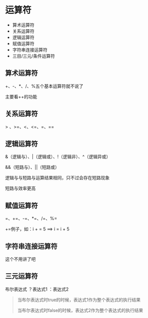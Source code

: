 # 运算符

- 算术运算符
- 关系运算符
- 逻辑运算符
- 赋值运算符
- 字符串连接运算符
- 三目/三元/条件运算符

## 算术运算符

+、-、*、/、%五个基本运算符就不说了

主要看++的功能

## 关系运算符

\> 、>=、<、<=、=、==

## 逻辑运算符

&（逻辑与）、|（逻辑或）、!（逻辑非）、^（逻辑异或）

&&（短路与）、||（短路或）

逻辑与与短路与运算结果相同，只不过会存在短路现象

短路与效率更高

## 赋值运算符

=、+=、-=、*=、/=、%=

+=例子，如：i + = 5 ==> i = i + 5

## 字符串连接运算符

这个不用讲了吧

## 三元运算符

布尔表达式 ？表达式1 ：表达式2

> 当布尔表达式时true的时候，表达式1作为整个表达式的执行结果
>
> 当布尔表达式时false的时候，表达式2作为整个表达式的执行结果